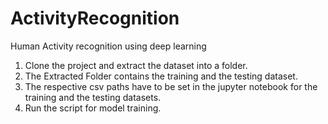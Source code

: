 # ActivityRecognition
Human Activity recognition using deep learning
1. Clone the project and extract the dataset into a folder.
2. The Extracted Folder contains the training and the testing dataset.
3. The respective csv paths have to be set in the jupyter notebook for the training and the testing datasets.
4. Run the script for model training.
